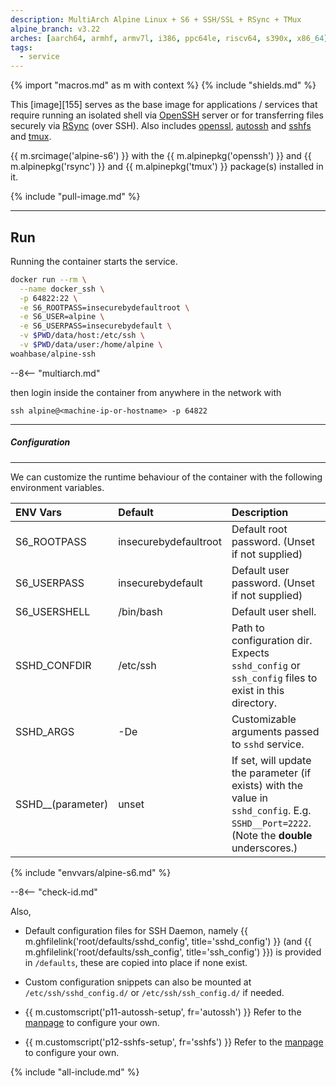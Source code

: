 ```yaml
---
description: MultiArch Alpine Linux + S6 + SSH/SSL + RSync + TMux
alpine_branch: v3.22
arches: [aarch64, armhf, armv7l, i386, ppc64le, riscv64, s390x, x86_64]
tags:
  - service
---
```


{% import "macros.md" as m with context %}
{% include "shields.md" %}

This [image][155] serves as the base image for applications
/ services that require running an isolated shell via
[OpenSSH][1] server or for transferring files securely via
[RSync][2] (over SSH). Also includes [openssl][3],
[autossh][6] and [sshfs][5] and [tmux][8].

{{ m.srcimage('alpine-s6') }} with the {{ m.alpinepkg('openssh') }}
and {{ m.alpinepkg('rsync') }} and {{ m.alpinepkg('tmux') }}
package(s) installed in it.

{% include "pull-image.md" %}

---
Run
---

Running the container starts the service.

``` sh
docker run --rm \
  --name docker_ssh \
  -p 64822:22 \
  -e S6_ROOTPASS=insecurebydefaultroot \
  -e S6_USER=alpine \
  -e S6_USERPASS=insecurebydefault \
  -v $PWD/data/host:/etc/ssh \
  -v $PWD/data/user:/home/alpine \
woahbase/alpine-ssh
```

--8<-- "multiarch.md"

then login inside the container from anywhere in the network
with

```
ssh alpine@<machine-ip-or-hostname> -p 64822
```

---
##### Configuration
---

We can customize the runtime behaviour of the container with the
following environment variables.

| ENV Vars          | Default                             | Description
| :---              | :---                                | :---
| S6_ROOTPASS       | insecurebydefaultroot               | Default root password. (Unset if not supplied)
| S6_USERPASS       | insecurebydefault                   | Default user password. (Unset if not supplied)
| S6_USERSHELL      | /bin/bash                           | Default user shell.
| SSHD_CONFDIR      | /etc/ssh                            | Path to configuration dir. Expects `sshd_config` or `ssh_config` files to exist in this directory.
| SSHD_ARGS         | -De                                 | Customizable arguments passed to `sshd` service.
| SSHD__(parameter) | unset                               | If set, will update the parameter (if exists) with the value in `sshd_config`. E.g. `SSHD__Port=2222`. (Note the **double** underscores.)
{% include "envvars/alpine-s6.md" %}

--8<-- "check-id.md"

Also,

* Default configuration files for SSH Daemon, namely {{
  m.ghfilelink('root/defaults/sshd_config', title='sshd_config')
  }} (and {{ m.ghfilelink('root/defaults/ssh_config',
  title='ssh_config') }}) is provided in `/defaults`, these are
  copied into place if none exist.

* Custom configuration snippets can also be mounted at
  `/etc/ssh/sshd_config.d/` or `/etc/ssh/ssh_config.d/` if needed.

* {{ m.customscript('p11-autossh-setup', fr='autossh') }} Refer
  to the [manpage][4] to configure your own.

* {{ m.customscript('p12-sshfs-setup', fr='sshfs') }} Refer to
  the [manpage][7] to configure your own.

[1]: https://www.openssh.com/
[2]: https://www.samba.org/rsync/
[3]: https://www.openssl.org/
[4]: https://linux.die.net/man/1/autossh
[5]: https://github.com/libfuse/sshfs
[6]: https://github.com/Autossh/autossh
[7]: https://linux.die.net/man/1/sshfs
[8]: https://github.com/tmux/tmux

{% include "all-include.md" %}
